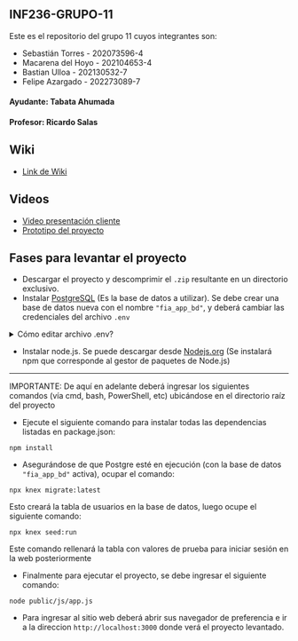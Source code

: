 ## INF236-GRUPO-11

Este es el repositorio del grupo 11 cuyos integrantes son:

* Sebastián Torres - 202073596-4
* Macarena del Hoyo - 202104653-4
* Bastian Ulloa - 202130532-7
* Felipe Azargado - 202273089-7

#### Ayudante: Tabata Ahumada
#### Profesor: Ricardo Salas

## Wiki

* [Link de Wiki](https://github.com/SebaUSM/hito-1/wiki)

## Videos

* [Video presentación cliente](https://www.youtube.com/watch?v=abJau21SDIk)
* [Prototipo del proyecto](https://drive.google.com/file/d/1IWqYfkCJeXBLzhFBOsCx3eZIERb5-Bum/view?usp=sharing)

## Fases para levantar el proyecto
* Descargar el proyecto y descomprimir el ```.zip``` resultante en un directorio exclusivo.
* Instalar [PostgreSQL](https://www.postgresql.org/) (Es la base de datos a utilizar). Se debe crear una base de datos nueva con el nombre ```"fia_app_bd"```, y deberá cambiar las credenciales del archivo ```.env```
<details>
<summary> Cómo editar archivo .env? </summary>
Dentro de un IDE que permita su edición (ej. VSC) deberá ver la siguiente estructura:

```
DB_HOST=127.0.0.1
DB_NAME=fia_app_bd
DB_USER=postgres
DB_PASSWORD="password"
JWT_SECRET=tu_jwt_secret
PORT=3000
```
Donde tendrá que cambiar el segmento ```"password"``` por la contraseña que haya sido declarada al momento de instalar PostgreSQL
</details>

* Instalar node.js. Se puede descargar desde [Nodejs.org](https://nodejs.org/en) (Se instalará npm que corresponde al gestor de paquetes de Node.js)
-------------
IMPORTANTE: De aquí en adelante deberá ingresar los siguientes comandos (vía cmd, bash, PowerShell, etc) ubicándose en el directorio raíz del proyecto
* Ejecute el siguiente comando para instalar todas las dependencias listadas en package.json:
```
npm install
```
* Asegurándose de que Postgre esté en ejecución (con la base de datos ```"fia_app_bd"``` activa), ocupar el comando:
```
npx knex migrate:latest
```
Esto creará la tabla de usuarios en la base de datos, luego ocupe el siguiente comando:
```
npx knex seed:run
```
Este comando rellenará la tabla con valores de prueba para iniciar sesión en la web posteriormente
* Finalmente para ejecutar el proyecto, se debe ingresar el siguiente comando:
```
node public/js/app.js
```
* Para ingresar al sitio web deberá abrir sus navegador de preferencia e ir a la direccion ```http://localhost:3000``` donde verá el proyecto levantado.

